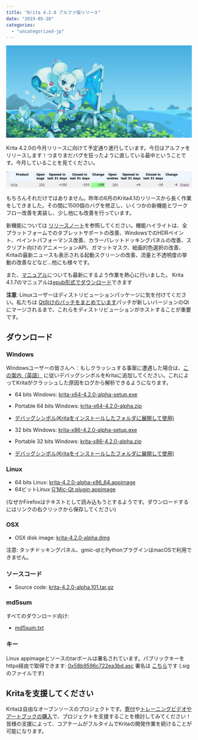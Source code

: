 ```yaml
---
title: "Krita 4.2.0 アルファ版リリース"
date: "2019-05-10"
categories: 
  - "uncategorized-jp"
---
```


[![](images/electrichearts_20190316_kiki_a_sm.png)](https://krita.org/wp-content/uploads/2019/05/electrichearts_20190316_kiki_a_sm.png)

Krita 4.2.0の今月リリースに向けて予定通り進行しています。今日はアルファをリリースします！つまりまだバグを狂ったように直している最中ということです。今月していることを見てください。

[![](images/bugs_april_may.png)](https://krita.org/wp-content/uploads/2019/05/bugs_april_may.png)

もちろんそれだけではありません。昨年の6月のKrita4.1のリリースから長く作業をしてきました。その間に1500個のバグを修正し、いくつかの新機能とワークフロー改善を実装し、少し他にも改善を行っています。

新機能については [リリースノート](https://krita.org/en/krita-4-2-release-notes/)を参照してください。機能ハイライトは、全プラットフォームでのタブレットサポートの改善、WindowsでのHDRペイント、ペイントパフォーマンス改善、カラーパレットドッキングパネルの改善、スクリプト向けのアニメーションAPI、ガマットマスク、絵画的色選択の改善、Kritaの最新ニュースも表示される起動スクリーンの改善、流量と不透明度の挙動の改善などなど…他にも様々です。

また、[マニュアル](https://docs.krita.org)についても最新にするよう作業を熱心に行いました。 Krita 4.1.7のマニュアルは[epub形式でダウンロード](https://download.kde.org/stable/krita/manual/4.1/)できます

**注意**: Linuxユーザーはディストリビューションパッケージに気を付けてください。私たちは [Qt向けのパッチをまとめています](https://phabricator.kde.org/T10838)パッチが新しいバージョンのQtにマージされるまで、これらをディストリビューションがホストすることが重要です。

## ダウンロード

### Windows

Windowsユーザーの皆さんへ：もしクラッシュする事案に遭遇した場合は、[この案内（英語）](https://docs.krita.org/en/reference_manual/dr_minw_debugger.html#dr-minw) に従いデバッグシンボルをKritaに追加してください。これによってKritaがクラッシュした原因をログから解析できるようになります。

- 64 bits Windows: [krita-x64-4.2.0-alpha-setup.exe](https://download.kde.org/unstable/krita/4.2.0-alpha/krita-x64-4.2.0-alpha-setup.exe)
- Portable 64 bits Windows: [krita-x64-4.2.0-alpha.zip](https://download.kde.org/unstable/krita/4.2.0-alpha/krita-x64-4.2.0-alpha.zip)
- [デバッグシンボル(Kritaをインストールしたフォルダに展開して使用)](https://download.kde.org/unstable/krita/4.2.0-alpha/krita-x64-4.2.0-alpha-dbg.zip)

- 32 bits Windows: [krita-x86-4.2.0-alpha-setup.exe](https://download.kde.org/unstable/krita/4.2.0-alpha/krita-x86-4.2.0-alpha-setup.exe)
- Portable 32 bits Windows: [krita-x86-4.2.0-alpha.zip](https://download.kde.org/unstable/krita/4.2.0-alpha/krita-x86-4.2.0-alpha.zip)
- [デバッグシンボル(Kritaをインストールしたフォルダに展開して使用)](https://download.kde.org/unstable/krita/4.2.0-alpha/krita-x86-4.2.0-alpha-dbg.zip)

### Linux

- 64 bits Linux: [krita-4.2.0-alpha-x86\_64.appimage](https://download.kde.org/unstable/krita/4.2.0-alpha/krita-4.2.0-alpha-x86_64.appimage)
- 64ビットLinux [G'Mic-Qt plugin appimage](https://download.kde.org/unstable/krita/4.2.0-alpha/gmic_krita_qt-x86_64.appimage)

(なぜかFirefoxはテキストとして読み込もうとするようです。ダウンロードするにはリンクの右クリックから保存してください)

### OSX

- OSX disk image: [krita-4.2.0-alpha.dmg](https://download.kde.org/unstable/krita/4.2.0-alpha/krita-4.2.0-alpha.dmg)

注意: タッチドッキングパネル、gmic-qtとPythonプラグインはmacOSで利用できません。

### ソースコード

- Source code: [krita-4.2.0-alpha.101.tar.gz](https://download.kde.org/unstable/krita/4.2.0-alpha/krita-4.2.0-alpha.101.tar.gz)

### md5sum

すべてのダウンロード向け:

- [md5sum.txt](https://download.kde.org/unstable/krita/4.2.0-alpha/md5sum.txt)

### キー

Linux appimageとソースのtarボールは署名されています。パブリックキーをhttps経由で取得できます: [0x58b9596c722ea3bd.asc](https://share.kde.org/index.php/s/fJ99V5mZvuyD0z8) 署名は [こちら](http://download.kde.org/unstable/krita/4.2.0-alpha/)です (.sigのファイルです)

## Kritaを支援してください

Kritaは自由なオープンソースのプロジェクトです。[寄付](https://krita.org/jp/support-us-jp/donations-jp/)や[トレーニングビデオやアートブックの購入](https://krita.org/jp/support-us-jp/shop-jp/)で、プロジェクトを支援することを検討してみてください！皆様の支援によって、コアチームがフルタイムでKritaの開発作業を続けることが可能になります。
